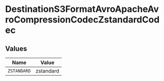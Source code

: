 # DestinationS3FormatAvroApacheAvroCompressionCodecZstandardCodec


## Values

| Name        | Value       |
| ----------- | ----------- |
| `ZSTANDARD` | zstandard   |